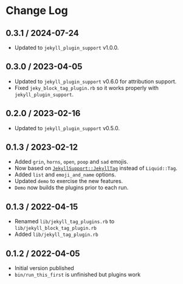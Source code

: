 # Change Log


## 0.3.1 / 2024-07-24

* Updated to `jekyll_plugin_support` v1.0.0.


## 0.3.0 / 2023-04-05

* Updated to `jekyll_plugin_support` v0.6.0 for attribution support.
* Fixed `jeky_block_tag_plugin.rb` so it works properly with `jekyll_plugin_support`.


## 0.2.0 / 2023-02-16

* Updated to `jekyll_plugin_support` v0.5.0.


## 0.1.3 / 2023-02-12

* Added `grin`, `horns`, `open`, `poop` and `sad` emojis.
* Now based on [`JekyllSupport::JekyllTag`](https://mslinn.com/jekyll/10200-jekyll-plugin-support.html) instead of `Liquid::Tag`.
* Added `list` and `emoji_and_name` options.
* Updated `demo` to exercise the new features.
* `Demo` now builds the plugins prior to each run.


## 0.1.3 / 2022-04-15

* Renamed `lib/jekyll_tag_plugins.rb` to  `lib/jekyll_block_tag_plugin.rb`
* Added `lib/jekyll_tag_plugin.rb`


## 0.1.2 / 2022-04-05

* Initial version published
* `bin/run_this_first` is unfinished but plugins work
